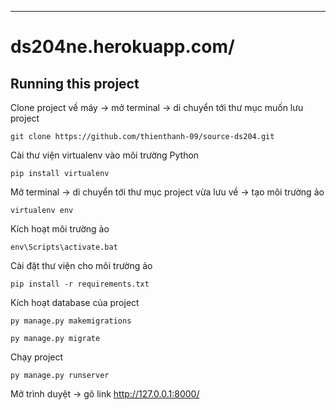 
---
# ds204ne.herokuapp.com/

## Running this project

Clone project về máy -> mở terminal -> di chuyển tới thư mục muốn lưu project

```
git clone https://github.com/thienthanh-09/source-ds204.git
```

Cài thư viện virtualenv vào môi trường Python

```
pip install virtualenv
```

Mở terminal -> di chuyển tới thư mục project vừa lưu về -> tạo môi trường ảo

```
virtualenv env
```

Kích hoạt môi trường ảo

```
env\Scripts\activate.bat
```

Cài đặt thư viện cho môi trường ảo

```
pip install -r requirements.txt
```

Kích hoạt database của project

```
py manage.py makemigrations
```

```
py manage.py migrate
```

Chạy project

```
py manage.py runserver
```

Mở trình duyệt -> gõ link http://127.0.0.1:8000/
